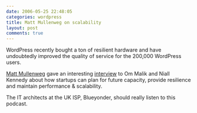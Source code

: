 ```yaml
---
date: 2006-05-25 22:48:05
categories: wordpress
title: Matt Mullenweg on scalability
layout: post
comments: true
---
```

WordPress recently bought a ton of resilient hardware and have
undoubtedly improved the quality of service for the 200,000 WordPress
users.

[Matt Mullenweg](http://photomatt.net/) gave an interesting
[interview](http://gigaom.com/2006/05/24/photo-matt-shares-his-wisdom/)
to Om Malik and Niall Kennedy about how startups can plan for future
capacity, provide resilience and maintain performance & scalability.

The IT architects at the UK ISP, Blueyonder, should really listen to
this podcast.
